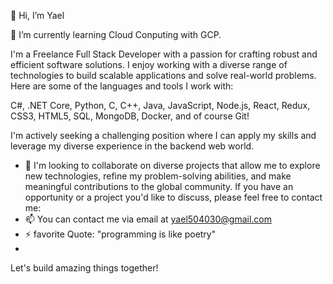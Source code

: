 👋 Hi, I’m Yael

🌱 I’m currently learning Cloud Conputing with GCP.

I'm a Freelance Full Stack Developer with a passion for crafting robust and efficient software solutions. 
I enjoy working with a diverse range of technologies to build scalable applications and solve real-world problems. 
Here are some of the languages and tools I work with:

C#, .NET Core, Python, C, C++, Java, JavaScript, Node.js, React, Redux, CSS3, HTML5, SQL, MongoDB, Docker, and of course Git!

I'm actively seeking a challenging position where I can apply my skills and leverage my diverse experience in the backend web world. 
- 💞️ I'm looking to collaborate on diverse projects that allow me to explore new technologies, refine my problem-solving abilities, and make meaningful contributions to the global community.
If you have an opportunity or a project you'd like to discuss, please feel free to contact me:
- 📫 You can contact me via email at yael504030@gmail.com
- ⚡ favorite Quote: "programming is like poetry"
- 
Let's build amazing things together!

<!---
YaelCohenGit/YaelCohenGit is a ✨ special ✨ repository because its `README.md` (this file) appears on your GitHub profile.
You can click the Preview link to take a look at your changes.
--->
